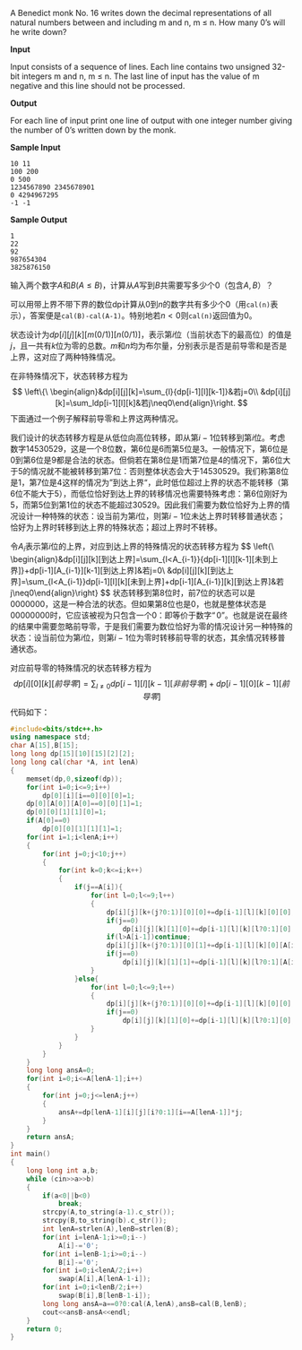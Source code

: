 A Benedict monk No. 16 writes down the decimal representations of all natural numbers between and including m and n, m ≤ n. How many 0’s will he write down?

**Input**

Input consists of a sequence of lines. Each line contains two unsigned 32-bit integers m and n, m ≤ n. The last line of input has the value of m negative and this line should not be processed.

**Output**

For each line of input print one line of output with one integer number giving the number of 0’s written down by the monk.

**Sample Input**

```
10 11
100 200
0 500
1234567890 2345678901
0 4294967295
-1 -1
```

**Sample Output**

```
1
22
92
987654304
3825876150
```



输入两个数字$A$和$B$($A\le B$)，计算从$A$写到$B$共需要写多少个$0$（包含$A,B$）？

可以用带上界不带下界的数位dp计算从$0$到$n$的数字共有多少个$0$（用``cal(n)``表示），答案便是``cal(B)-cal(A-1)``。特别地若$n<0$则``cal(n)``返回值为$0$。

状态设计为$dp[i][j][k][m(0/1)][n(0/1)]$，表示第$i$位（当前状态下的最高位）的值是$j$，且一共有$k$位为零的总数。$m$和$n$均为布尔量，分别表示是否是前导零和是否是上界，这对应了两种特殊情况。

在非特殊情况下，状态转移方程为
$$
\left\{\ \begin{align}&dp[i][j][k]=\sum_{l}{dp[i-1][l][k-1]}&若j=0\\
&dp[i][j][k]=\sum_ldp[i-1][l][k]&若j\neq0\end{align}\right.
$$
下面通过一个例子解释前导零和上界这两种情况。

我们设计的状态转移方程是从低位向高位转移，即从第$i-1$位转移到第$i$位。考虑数字$14530529$，这是一个8位数，第6位是6而第5位是3。一般情况下，第6位是0到第6位是9都是合法的状态。但倘若在第8位是1而第7位是4的情况下，第6位大于5的情况就不能被转移到第7位：否则整体状态会大于$14530529$。我们称第8位是1，第7位是4这样的情况为”到达上界“，此时低位超过上界的状态不能转移（第6位不能大于5），而低位恰好到达上界的转移情况也需要特殊考虑：第6位刚好为5，而第5位到第1位的状态不能超过$30529$。因此我们需要为数位恰好为上界的情况设计一种特殊的状态：设当前为第$i$位，则第$i-1$位未达上界时转移普通状态；恰好为上界时转移到达上界的特殊状态；超过上界时不转移。

令$A_i$表示第$i$位的上界，对应到达上界的特殊情况的状态转移方程为
$$
\left\{\ \begin{align}&dp[i][j][k][到达上界]=\sum_{l<A_{i-1}}{dp[i-1][l][k-1][未到上界]}+dp[i-1][A_{i-1}][k-1][到达上界]&若j=0\\
&dp[i][j][k][到达上界]=\sum_{l<A_{i-1}}dp[i-1][l][k][未到上界]+dp[i-1][A_{i-1}][k][到达上界]&若j\neq0\end{align}\right}
$$
状态转移到第8位时，前7位的状态可以是$0000000$，这是一种合法的状态。但如果第8位也是0，也就是整体状态是$00000000$时，它应该被视为只包含一个$0$：即等价于数字$“0”$。也就是说在最终的结果中需要忽略前导零，于是我们需要为数位恰好为零的情况设计另一种特殊的状态：设当前位为第$i$位，则第$i-1$位为零时转移前导零的状态，其余情况转移普通状态。

对应前导零的特殊情况的状态转移方程为
$$
dp[i][0][k][前导零]=\sum_{l\neq 0}{dp[i-1][l][k-1][非前导零]}+dp[i-1][0][k-1][前导零]
$$
代码如下：

```c++
#include<bits/stdc++.h>
using namespace std;
char A[15],B[15];
long long dp[15][10][15][2][2];
long long cal(char *A, int lenA)
{
    memset(dp,0,sizeof(dp));
    for(int i=0;i<=9;i++)
        dp[0][i][i==0][0][0]=1;
    dp[0][A[0]][A[0]==0][0][1]=1;
    dp[0][0][1][1][0]=1;
    if(A[0]==0)
        dp[0][0][1][1][1]=1;
    for(int i=1;i<lenA;i++)
    {
        for(int j=0;j<10;j++)
        {
            for(int k=0;k<=i;k++)
            {
                if(j==A[i]){
                    for(int l=0;l<=9;l++)
                    {
                        dp[i][j][k+(j?0:1)][0][0]+=dp[i-1][l][k][0][0];
                        if(j==0)
                            dp[i][j][k][1][0]+=dp[i-1][l][k][l?0:1][0];
                        if(l>A[i-1])continue;
                        dp[i][j][k+(j?0:1)][0][1]+=dp[i-1][l][k][0][A[i-1]==l];
                        if(j==0)
                            dp[i][j][k][1][1]+=dp[i-1][l][k][l?0:1][A[i-1]==l];
                    }
                }else{
                    for(int l=0;l<=9;l++)
                    {
                        dp[i][j][k+(j?0:1)][0][0]+=dp[i-1][l][k][0][0];
                        if(j==0)
                            dp[i][j][k][1][0]+=dp[i-1][l][k][l?0:1][0];
                    }
                }
            }
        }
    }
    long long ansA=0;
    for(int i=0;i<=A[lenA-1];i++)
    {
        for(int j=0;j<=lenA;j++)
        {
            ansA+=dp[lenA-1][i][j][i?0:1][i==A[lenA-1]]*j;
        }
    }
    return ansA;
}
int main()
{
    long long int a,b;
    while (cin>>a>>b)
    {
        if(a<0||b<0)
            break;
        strcpy(A,to_string(a-1).c_str());
        strcpy(B,to_string(b).c_str());
        int lenA=strlen(A),lenB=strlen(B);
        for(int i=lenA-1;i>=0;i--)
            A[i]-='0';
        for(int i=lenB-1;i>=0;i--)
            B[i]-='0';
        for(int i=0;i<lenA/2;i++)
            swap(A[i],A[lenA-1-i]);
        for(int i=0;i<lenB/2;i++)
            swap(B[i],B[lenB-1-i]);
        long long ansA=a==0?0:cal(A,lenA),ansB=cal(B,lenB);
        cout<<ansB-ansA<<endl;
    }
    return 0;
}
```

